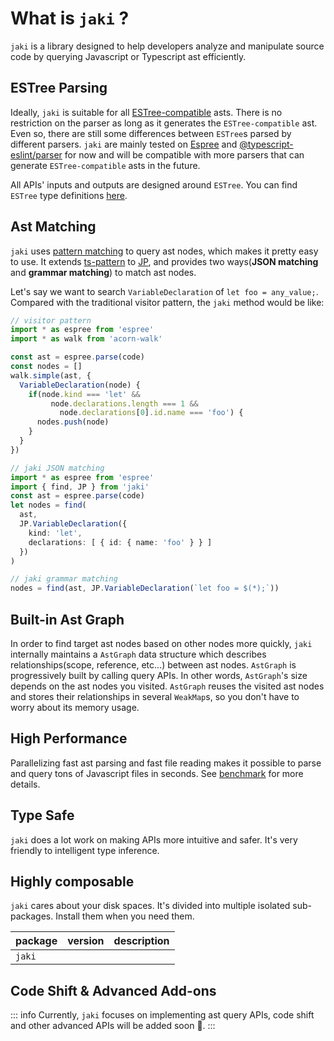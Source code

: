 # What is `jaki` ?

`jaki` is a library designed to help developers analyze and manipulate source code by querying Javascript or Typescript ast efficiently.

## ESTree Parsing

Ideally, `jaki` is suitable for all [ESTree-compatible](https://github.com/estree/estree) asts. There is no restriction on the parser as long as it generates the `ESTree-compatible` ast. Even so, there are still some differences between `ESTree`s parsed by different parsers. `jaki` are mainly tested on [Espree](https://github.com/eslint/espree) and [@typescript-eslint/parser](https://www.npmjs.com/package/@typescript-eslint/parser) for now and will be compatible with more parsers that can generate `ESTree-compatible` asts in the future.

All APIs' inputs and outputs are designed around `ESTree`. You can find `ESTree` type definitions [here](https://www.npmjs.com/package/@typescript-eslint/types?activeTab=code).

## Ast Matching

`jaki` uses [pattern matching](https://stackoverflow.com/questions/2502354/what-is-pattern-matching-in-functional-languages) to query ast nodes, which makes it pretty easy to use. It extends [ts-pattern](https://github.com/gvergnaud/ts-pattern) to [JP](), and provides two ways(**JSON matching** and **grammar matching**) to match ast nodes.

Let's say we want to search `VariableDeclaration` of `let foo = any_value;`. Compared with the traditional visitor pattern, the `jaki` method would be like:

```typescript
// visitor pattern
import * as espree from 'espree'
import * as walk from 'acorn-walk'

const ast = espree.parse(code)
const nodes = []
walk.simple(ast, {
  VariableDeclaration(node) {
    if(node.kind === 'let' &&
         node.declarations.length === 1 &&
           node.declarations[0].id.name === 'foo') {
      nodes.push(node)
    }
  }
})

```

```typescript
// jaki JSON matching
import * as espree from 'espree'
import { find, JP } from 'jaki'
const ast = espree.parse(code)
let nodes = find(
  ast,
  JP.VariableDeclaration({
    kind: 'let',
    declarations: [ { id: { name: 'foo' } } ]
  })
)

// jaki grammar matching
nodes = find(ast, JP.VariableDeclaration(`let foo = $(*);`))
```

## Built-in Ast Graph

In order to find target ast nodes based on other nodes more quickly, `jaki` internally maintains a `AstGraph` data structure which describes relationships(scope, reference, etc...) between ast nodes. `AstGraph` is progressively built by calling query APIs. In other words, `AstGraph`'s size depends on the ast nodes you visited. `AstGraph` reuses the visited ast nodes and stores their relationships in several `WeakMap`s, so you don't have to worry about its memory usage.

## High Performance

Parallelizing fast ast parsing and fast file reading makes it possible to parse and query tons of Javascript files in seconds. See [benchmark]() for more details.

## Type Safe

`jaki` does a lot work on making APIs more intuitive and safer. It's very friendly to intelligent type inference.

## Highly composable

`jaki` cares about your disk spaces. It's divided into multiple isolated sub-packages. Install them when you need them.

|package|version|description|
|----|----|------|
|`jaki`|

## Code Shift & Advanced Add-ons

::: info
Currently, `jaki` focuses on implementing ast query APIs, code shift and other advanced APIs will be added soon :rocket:.
:::
